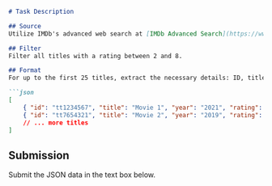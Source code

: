 ```markdown
# Task Description

## Source
Utilize IMDb's advanced web search at [IMDb Advanced Search](https://www.imdb.com/search/title/) to access movie data.

## Filter
Filter all titles with a rating between 2 and 8.

## Format
For up to the first 25 titles, extract the necessary details: ID, title, year, and rating. The ID of the movie is the part of the URL after `tt` in the `href` attribute. For example, `tt10078772`. Organize the data into a JSON structure as follows:

```json
[
    { "id": "tt1234567", "title": "Movie 1", "year": "2021", "rating": "5.8" },
    { "id": "tt7654321", "title": "Movie 2", "year": "2019", "rating": "6.2" }
    // ... more titles
]
```

## Submission
Submit the JSON data in the text box below.
```